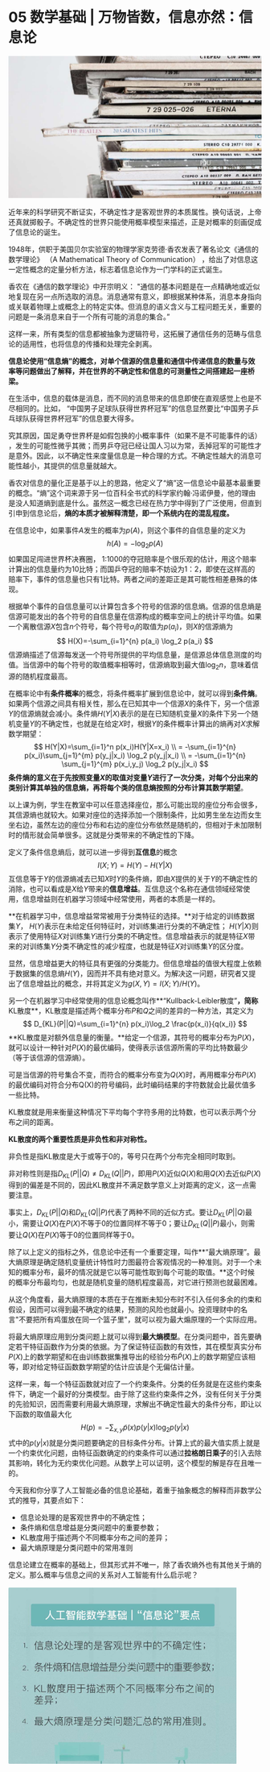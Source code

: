 # 05 数学基础 | 万物皆数，信息亦然：信息论

<img src="image-20210806122300302.png" alt="image-20210806122300302" style="zoom:67%;" />

近年来的科学研究不断证实，不确定性才是客观世界的本质属性。换句话说，上帝还真就掷骰子。不确定性的世界只能使用概率模型来描述，正是对概率的刻画促成了信息论的诞生。

1948年，供职于美国贝尔实验室的物理学家克劳德·香农发表了著名论文《通信的数学理论》 （A Mathematical Theory of Communication） ，给出了对信息这一定性概念的定量分析方法，标志着信息论作为一门学科的正式诞生。

香农在《通信的数学理论》中开宗明义： "通信的基本问题是在一点精确地或近似地复现在另一点所选取的消息。消息通常有意义，即根据某种体系，消息本身指向或关联着物理上或概念上的特定实体。但消息的语义含义与工程问题无关，重要的问题是一条消息来自于一个所有可能的消息的集合。”

这样一来，所有类型的信息都被抽象为逻辑符号，这拓展了通信任务的范畴与信息论的适用性，也将信息的传播和处理完全剥离。

**信息论使用“信息熵”的概念，对单个信源的信息量和通信中传递信息的数量与效率等问题做出了解释，并在世界的不确定性和信息的可测量性之间搭建起一座桥梁。**

在生活中，信息的载体是消息，而不同的消息带来的信息即使在直观感觉上也是不尽相同的。比如， “中国男子足球队获得世界杯冠军”的信息显然要比“中国男子乒乓球队获得世界杯冠军”的信息要大得多。

究其原因，国足勇夺世界杯是如假包换的小概率事件（如果不是不可能事件的话） ，发生的可能性微乎其微；而男乒夺冠已经让国人习以为常，丢掉冠军的可能性才是意外。因此，以不确定性来度量信息是一种合理的方式。不确定性越大的消息可能性越小，其提供的信息量就越大。

香农对信息的量化正是基于以上的思路，他定义了“熵”这一信息论中最基本最重要的概念。“熵”这个词来源于另一位百科全书式的科学家约翰·冯诺伊曼，他的理由是没人知道熵到底是什么。虽然这一概念已经在热力学中得到了广泛使用，但直到引申到信息论后，**熵的本质才被解释清楚，即一个系统内在的混乱程度。**

在信息论中，如果事件$A$​发生的概率为$p(A)$​，则这个事件的自信息量的定义为
$$
h(A)=-\log_2p(A)
$$
如果国足闯进世界杯决赛圈， 1:1000的夺冠赔率是个很乐观的估计，用这个赔率计算出的信息量约为10比特；而国乒夺冠的赔率不妨设为1：2，即使在这样高的赔率下，事件的信息量也只有1比特。两者之间的差距正是其可能性相差悬殊的体现。

根据单个事件的自信息量可以计算包含多个符号的信源的信息熵。信源的信息熵是信源可能发出的各个符号的自信息量在信源构成的概率空间上的统计平均值。如果一个离散信源$X$​​​​包含$n$​​个符号，每个符号$a_i$​的取值为$p(a_i)$，则$X$​的信源熵为
$$
H(X)=-\sum_{i=1}^{n} p(a_i) \log_2 p(a_i)
$$
信源熵描述了信源每发送一个符号所提供的平均信息量，是信源总体信息测度的均值。当信源中的每个符号的取值概率相等时，信源熵取到最大值$\log_2n$​​，意味着信源的随机程度最高。

在概率论中有**条件概率**的概念，将条件概率扩展到信息论中，就可以得到**条件熵**。如果两个信源之间具有相关性，那么在已知其中一个信源$X$​​​的条件下，另一个信源$Y$​​​​的信源熵就会减小。条件熵$H(Y|X)$​​表示的是在已知随机变量$X$​的条件下另一个随机变量$Y$​​的不确定性，也就是在给定$X$​​时，根据$Y$​​的条件概率计算出的熵再对$X$求解数学期望：
$$
H(Y|X)=\sum_{i=1}^n p(x_i)H(Y|X=x_i) \\ = -\sum_{i=1}^{n} p(x_i)\sum_{j=1}^{m} p(y_j|x_i) \log_2 p(y_j|x_i) \\ =  -\sum_{i=1}^{n} \sum_{j=1}^{m} p(x_i,y_j) \log_2 p(y_j|x_i)
$$
**条件熵的意义在于先按照变量$X$​的取值对变量$Y$​进行了一次分类，对每个分出来的类别计算其单独的信息熵，再将每个类的信息熵按照的分布计算其数学期望**。

以上课为例，学生在教室中可以任意选择座位，那么可能出现的座位分布会很多，其信源熵也就较大。如果对座位的选择添加一个限制条件，比如男生坐左边而女生坐右边，虽然左边的座位分布和右边的座位分布依然是随机的，但相对于未加限制时的情形就会简单很多。这就是分类带来的不确定性的下降。

定义了条件信息熵后，就可以进一步得到**互信息**的概念
$$
I(X;Y)=H(Y)-H(Y|X)
$$
互信息等于$Y$​的信源熵减去已知$X$时$Y$的条件熵，即由$X$​提供的关于$Y$​的不确定性的消除，也可以看成是$X$给$Y$带来的**信息增益**。互信息这个名称在通信领域经常使用，信息增益则在机器学习领域中经常使用，两者的本质是一样的。

**在机器学习中，信息增益常常被用于分类特征的选择。**对于给定的训练数据集$Y$​​， $H(Y)$​​​表示在未给定任何特征时，对训练集进行分类的不确定性； $H(Y|X)$​则表示了使用特征$X$​对训练集$Y$进行分类的不确定性。信息增益表示的就是特征$X$​带来的对训练集$Y$​分类不确定性的减少程度，也就是特征$X$对训练集$Y$​的区分度。

显然，信息增益更大的特征具有更强的分类能力。但信息增益的值很大程度上依赖于数据集的信息熵$H(Y)$​，因而并不具有绝对意义。为解决这一问题，研究者又提出了信息增益比的概念，并将其定义为$g(X,Y)=I(X;Y)/H(Y)$。

另一个在机器学习中经常使用的信息论概念叫作**“Kullback-Leibler散度”**，简称**KL散度**，KL散度是描述两个概率分布$P$​和$Q$​​之间的差异的一种方法，其定义为
$$
D_{KL}(P||Q)=\sum_{i=1}^{n} p(x_i)\log_2 \frac{p(x_i)}{q(x_i)}
$$
**KL散度是对额外信息量的衡量。**给定一个信源，其符号的概率分布为$P(X)$，就可以设计一种针对$P(X)$​的最优编码，使得表示该信源所需的平均比特数最少（等于该信源的信源熵）。

可是当信源的符号集合不变，而符合的概率分布变为$Q(X)$​时，再用概率分布$P(X)$​的最优编码对符合分布Q(X)的符号编码，此时编码结果的字符数就会比最优值多一些比特。

KL散度就是用来衡量这种情况下平均每个字符多用的比特数，也可以表示两个分布之间的距离。

**KL散度的两个重要性质是非负性和非对称性。**

非负性是指KL散度是大于或等于0的，等号只在两个分布完全相同时取到。

非对称性则是指$D_{KL}(P||Q) \neq D_{KL}(Q||P)$，即用$P(X)$近似$Q(X)$和用$Q(X)$去近似$P(X)$​得到的偏差是不同的，因此KL散度并不满足数学意义上对距离的定义，这一点需要注意。

事实上，$D_{KL}(P||Q)$和$D_{KL}(Q||P)$代表了两种不同的近似方式。要让$D_{KL}(P||Q)$最小，需要让$Q(X)$在$P(X)$不等于0的位置同样不等于0；要让$D_{KL}(Q||P)$最小，则需要让$Q(X)$在$P(X)$​等于0的位置同样等于0。

除了以上定义的指标之外，信息论中还有一个重要定理，叫作**“最大熵原理”。最大熵原理是确定随机变量统计特性时力图最符合客观情况的一种准则。对于一个未知的概率分布，最坏的情况就是它以等可能性取到每个可能的取值。**这个时候的概率分布最均匀，也就是随机变量的随机程度最高，对它进行预测也就最困难。

从这个角度看，最大熵原理的本质在于在推断未知分布时不引入任何多余的约束和假设，因而可以得到最不确定的结果，预测的风险也就最小。投资理财中的名言"不要把所有鸡蛋放在同一个篮子里"，就可以视为最大煽原理的一个实际应用。

将最大熵原理应用到分类问题上就可以得到**最大熵模型**。在分类问题中，首先要确定若干特征函数作为分类的依据。为了保证特征函数的有效性，其在模型真实分布$P(X)$​上的数学期望和在由训练数据集推导出的经验分布$\tilde{P}(X)$上的数学期望应该相等，即对给定特征函数数学期望的估计应该是个无偏估计量。

这样一来，每一个特征函数就对应了一个约束条件。分类的任务就是在这些约束条件下，确定一个最好的分类模型。由于除了这些约束条件之外，没有任何关于分类的先验知识，因而需要利用最大熵原理，求解出不确定性最大的条件分布，即让以下函数的取值最大化
$$
H(p)=-\sum_{x,y} \tilde{p}(x)p(y|x) \log_2p(y|x)
$$
式中的$p(y|x)$就是分类问题要确定的目标条件分布。计算上式的最大值实质上就是一个约束优化问题，由特征函数确定的约束条件可以通过**拉格朗日乘子**的引入去除其影响，转化为无约束优化问题。从数学上可以证明，这个模型的解是存在且唯一的。

今天我和你分享了人工智能必备的信息论基础，着重于抽象概念的解释而非数学公式的推导，其要点如下：

- 信息论处理的是客观世界中的不确定性；
- 条件熵和信息增益是分类问题中的重要参数；
- KL散度用于描述两个不同概率分布之间的差异；
- 最大熵原理是分类问题中的常用准则

信息论建立在概率的基础上，但其形式并不唯一，除了香农熵外也有其他关于熵的定义。那么概率与信息之间的关系对人工智能有什么启示呢？

<img src="image-20210806122234747.png" alt="image-20210806122234747" style="zoom:67%;" />

